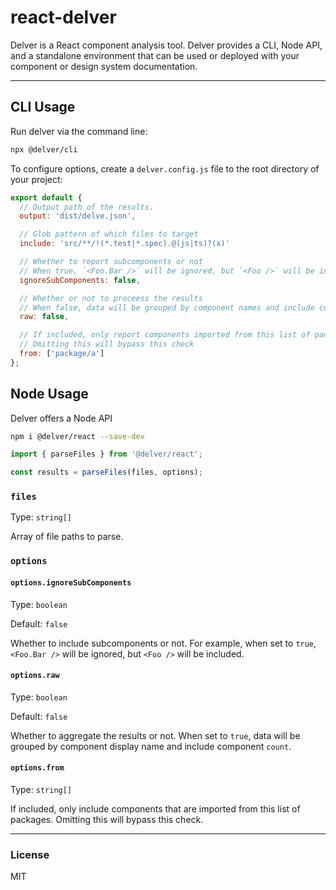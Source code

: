 # react-delver

Delver is a React component analysis tool. Delver provides a CLI, Node API, and a standalone environment that can be used or deployed with your component or design system documentation.

---

## CLI Usage

Run delver via the command line:

```bash
npx @delver/cli
```

To configure options, create a `delver.config.js` file to the root directory of your project:

```js
export default {
  // Output path of the results.
  output: 'dist/delve.json',

  // Glob pattern of which files to target
  include: 'src/**/!(*.test|*.spec).@(js|ts)?(x)'

  // Whether to report subcomponents or not
  // When true, `<Foo.Bar />` will be ignored, but `<Foo />` will be included
  ignoreSubComponents: false,

  // Whether or not to proceess the results
  // When false, data will be grouped by component names and include counts
  raw: false,

  // If included, only report components imported from this list of packages
  // Omitting this will bypass this check
  from: ['package/a']
};
```

## Node Usage

Delver offers a Node API

```bash
npm i @delver/react --save-dev
```

```js
import { parseFiles } from '@delver/react';

const results = parseFiles(files, options);
```

### `files`

Type: `string[]`

Array of file paths to parse.

### `options`

#### `options.ignoreSubComponents`

Type: `boolean`

Default: `false`

Whether to include subcomponents or not. For example, when set to `true`, `<Foo.Bar />` will be ignored, but `<Foo />` will be included.

#### `options.raw`

Type: `boolean`

Default: `false`

Whether to aggregate the results or not. When set to `true`, data will be grouped by component display name and include component `count`.

#### `options.from`

Type: `string[]`

If included, only include components that are imported from this list of packages. Omitting this will bypass this check.

---

### License

MIT
